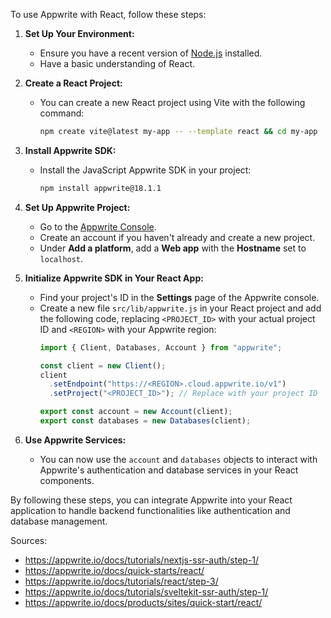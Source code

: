 To use Appwrite with React, follow these steps:

1. **Set Up Your Environment:**
   - Ensure you have a recent version of [Node.js](https://nodejs.org/en/download/) installed.
   - Have a basic understanding of React.

2. **Create a React Project:**
   - You can create a new React project using Vite with the following command:
     ```sh
     npm create vite@latest my-app -- --template react && cd my-app
     ```

3. **Install Appwrite SDK:**
   - Install the JavaScript Appwrite SDK in your project:
     ```sh
     npm install appwrite@18.1.1
     ```

4. **Set Up Appwrite Project:**
   - Go to the [Appwrite Console](https://cloud.appwrite.io/console).
   - Create an account if you haven't already and create a new project.
   - Under **Add a platform**, add a **Web app** with the **Hostname** set to `localhost`.

5. **Initialize Appwrite SDK in Your React App:**
   - Find your project's ID in the **Settings** page of the Appwrite console.
   - Create a new file `src/lib/appwrite.js` in your React project and add the following code, replacing `<PROJECT_ID>` with your actual project ID and `<REGION>` with your Appwrite region:
     ```javascript
     import { Client, Databases, Account } from "appwrite";

     const client = new Client();
     client
       .setEndpoint("https://<REGION>.cloud.appwrite.io/v1")
       .setProject("<PROJECT_ID>"); // Replace with your project ID

     export const account = new Account(client);
     export const databases = new Databases(client);
     ```

6. **Use Appwrite Services:**
   - You can now use the `account` and `databases` objects to interact with Appwrite's authentication and database services in your React components.

By following these steps, you can integrate Appwrite into your React application to handle backend functionalities like authentication and database management.

Sources:
- https://appwrite.io/docs/tutorials/nextjs-ssr-auth/step-1/
- https://appwrite.io/docs/quick-starts/react/
- https://appwrite.io/docs/tutorials/react/step-3/
- https://appwrite.io/docs/tutorials/sveltekit-ssr-auth/step-1/
- https://appwrite.io/docs/products/sites/quick-start/react/
